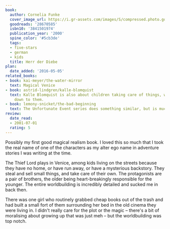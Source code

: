 ```yaml
---
book:
  author: Cornelia Funke
  cover_image_url: https://i.gr-assets.com/images/S/compressed.photo.goodreads.com/books/1453425294l/28670585._SY475_.jpg
  goodreads: '28670585'
  isbn10: '3841501974'
  publication_year: '2000'
  spine_color: '#5cb3de'
  tags:
  - five-stars
  - german
  - kids
  title: Herr der Diebe
plan:
  date_added: '2016-05-05'
related_books:
- book: kai-meyer/the-water-mirror
  text: Magical Venice
- book: astrid-lindgren/kalle-blomquist
  text: Kalle Blomquist is also about children taking care of things, without talking
    down to them.
- book: lemony-snicket/the-bad-beginning
  text: The Unfortunate Event series does something similar, but is much more cruel.
review:
  date_read:
  - 2001-07-01
  rating: 5
---
```


Possibly my first good magical realism book. I loved this so much that I took the real name of one of the characters as
my alter ego name in adventure stories I was writing at the time.

The Thief Lord plays in Venice, among kids living on the streets because they have no home, or have run away, or have a
mysterious backstory. They steal and sell small things, and take care of their own. The protagonists are a pair of
brothers, the older being heart-breakingly responsible for the younger. The entire worldbuilding is incredibly detailed
and sucked me in back then.

There was one girl who routinely grabbed cheap books out of the trash and had built a small fort of them surrounding her
bed in the old cinema they were living in.  I didn't really care for the plot or the magic – there's a bit of moralising
about growing up that was just meh – but the worldbuilding was top notch.
